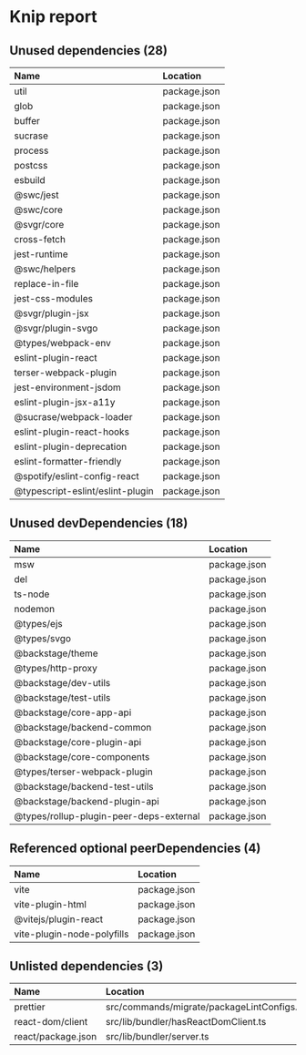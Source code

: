 # Knip report

## Unused dependencies (28)

| Name                             | Location     |
|:---------------------------------|:-------------|
| util                             | package.json |
| glob                             | package.json |
| buffer                           | package.json |
| sucrase                          | package.json |
| process                          | package.json |
| postcss                          | package.json |
| esbuild                          | package.json |
| @swc/jest                        | package.json |
| @swc/core                        | package.json |
| @svgr/core                       | package.json |
| cross-fetch                      | package.json |
| jest-runtime                     | package.json |
| @swc/helpers                     | package.json |
| replace-in-file                  | package.json |
| jest-css-modules                 | package.json |
| @svgr/plugin-jsx                 | package.json |
| @svgr/plugin-svgo                | package.json |
| @types/webpack-env               | package.json |
| eslint-plugin-react              | package.json |
| terser-webpack-plugin            | package.json |
| jest-environment-jsdom           | package.json |
| eslint-plugin-jsx-a11y           | package.json |
| @sucrase/webpack-loader          | package.json |
| eslint-plugin-react-hooks        | package.json |
| eslint-plugin-deprecation        | package.json |
| eslint-formatter-friendly        | package.json |
| @spotify/eslint-config-react     | package.json |
| @typescript-eslint/eslint-plugin | package.json |

## Unused devDependencies (18)

| Name                                    | Location     |
|:----------------------------------------|:-------------|
| msw                                     | package.json |
| del                                     | package.json |
| ts-node                                 | package.json |
| nodemon                                 | package.json |
| @types/ejs                              | package.json |
| @types/svgo                             | package.json |
| @backstage/theme                        | package.json |
| @types/http-proxy                       | package.json |
| @backstage/dev-utils                    | package.json |
| @backstage/test-utils                   | package.json |
| @backstage/core-app-api                 | package.json |
| @backstage/backend-common               | package.json |
| @backstage/core-plugin-api              | package.json |
| @backstage/core-components              | package.json |
| @types/terser-webpack-plugin            | package.json |
| @backstage/backend-test-utils           | package.json |
| @backstage/backend-plugin-api           | package.json |
| @types/rollup-plugin-peer-deps-external | package.json |

## Referenced optional peerDependencies (4)

| Name                       | Location     |
|:---------------------------|:-------------|
| vite                       | package.json |
| vite-plugin-html           | package.json |
| @vitejs/plugin-react       | package.json |
| vite-plugin-node-polyfills | package.json |

## Unlisted dependencies (3)

| Name               | Location                                   |
|:-------------------|:-------------------------------------------|
| prettier           | src/commands/migrate/packageLintConfigs.ts |
| react-dom/client   | src/lib/bundler/hasReactDomClient.ts       |
| react/package.json | src/lib/bundler/server.ts                  |

